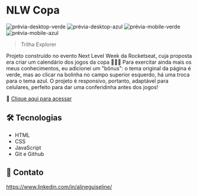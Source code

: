 # NLW Copa

<img src="https://raw.githubusercontent.com/AlineGuiseline/nlw-copa/master/assets/Pr%C3%A9via%20-%20desktop%20verde.png" alt="prévia-desktop-verde">
<img src="https://raw.githubusercontent.com/AlineGuiseline/nlw-copa/master/assets/Pr%C3%A9via%20-%20desktop%20azul.png" alt="prévia-desktop-azul">
<img src="https://raw.githubusercontent.com/AlineGuiseline/nlw-copa/master/assets/Pr%C3%A9via%20-%20mobile%20verde.png" alt="prévia-mobile-verde">
<img src="https://raw.githubusercontent.com/AlineGuiseline/nlw-copa/master/assets/Pr%C3%A9via%20-%20mobile%20azul.png" alt="prévia-mobile-azul">

>Trilha Explorer

Projeto construído no evento Next Level Week da Rocketseat, cuja proposta era criar um calendário dos jogos da copa 💚💛💙 
Para exercitar ainda mais os meus conhecimentos, eu adicionei um "bônus": o tema original da página é verde, mas ao clicar na bolinha no campo superior esquerdo, há uma troca para o tema azul.
O projeto é responsivo, portanto, adaptável para celulares, perfeito para dar uma conferidinha antes dos jogos!

🔗 [Clique aqui para acessar](https://alineguiseline.github.io/nlw-copa/)

## 🛠️ Tecnologias

- HTML
- CSS
- JavaScript
- Git e Github

##  💜 Contato

https://www.linkedin.com/in/alineguiseline/
